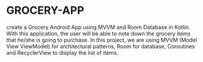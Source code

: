 # GROCERY-APP
create a Grocery Android App using MVVM and Room Database in Kotlin. With this application, the user will be able to note down the grocery items that he/she is going to purchase. In this project, we are using MVVM (Model View ViewModel) for architectural patterns, Room for database, Coroutines and RecyclerView to display the list of items. 
